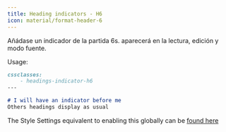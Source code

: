 ```yaml
---
title: Heading indicators - H6
icon: material/format-header-6
---
```


Añádase un indicador de la partida 6s. aparecerá en la lectura, edición y
modo fuente.

Usage:

```md
cssclasses:
    - headings-indicator-h6
---

# I will have an indicator before me
Others headings display as usual
```

The Style Settings equivalent to enabling this globally can be [found here](../../Style-Settings/Editor/Typography/headings/index.md#for-heading-6)


